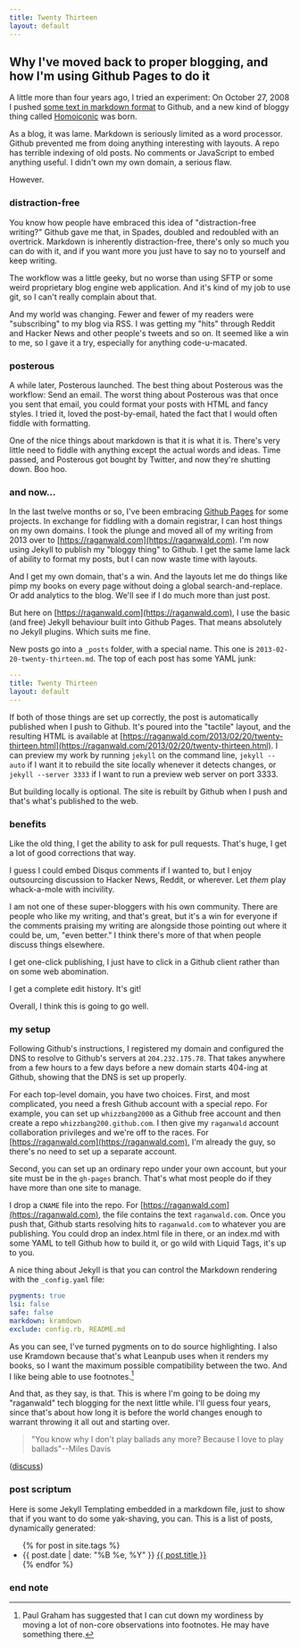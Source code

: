 ```yaml
---
title: Twenty Thirteen
layout: default
---
```


## Why I've moved back to proper blogging, and how I'm using Github Pages to do it

A little more than four years ago, I tried an experiment: On October 27, 2008 I pushed [some text in markdown format](https://Github.com/raganwald/homoiconic/blob/master/2008-10-27/unfold.markdown) to Github, and a new kind of bloggy thing called [Homoiconic](https://Github.com/raganwald/homoiconic) was born.

As a blog, it was lame. Markdown is seriously limited as a word processor. Github prevented me from doing anything interesting with layouts. A repo has terrible indexing of old posts. No comments or JavaScript to embed anything useful. I didn't own my own domain, a serious flaw.

However.

### distraction-free

You know how people have embraced this idea of "distraction-free writing?" Github gave me that, in Spades, doubled and redoubled with an overtrick. Markdown is inherently distraction-free, there's only so much you can do with it, and if you want more you just have to say no to yourself and keep writing.

The workflow was a little geeky, but no worse than using SFTP or some weird proprietary blog engine web application. And it's kind of my job to use git, so I can't really complain about that.

And my world was changing. Fewer and fewer of my readers were "subscribing" to my blog via RSS. I was getting my "hits" through Reddit and Hacker News and other people's tweets and so on. It seemed like a win to me, so I gave it a try, especially for anything code-u-macated.

### posterous

A while later, Posterous launched. The best thing about Posterous was the workflow: Send an email. The worst thing about Posterous was that once you sent that email, you could format your posts with HTML and fancy styles. I tried it, loved the post-by-email, hated the fact that I would often fiddle with formatting.

One of the nice things about markdown is that it is what it is. There's very little need to fiddle with anything except the actual words and ideas. Time passed, and Posterous got bought by Twitter, and now they're shutting down. Boo hoo.

### and now...

In the last twelve months or so, I've been embracing [Github Pages](http://pages.github.com) for some projects. In exchange for fiddling with a domain registrar, I can host things on my own domains. I took the plunge and moved all of my writing from 2013 over to [https://raganwald.com](https://raganwald.com). I'm now using Jekyll to publish my "bloggy thing" to Github. I get the same lame lack of ability to format my posts, but I can now waste time with layouts.

And I get my own domain, that's a win. And the layouts let me do things like pimp my books on every page without doing a global search-and-replace. Or add analytics to the blog. We'll see if I do much more than just post.

But here on [https://raganwald.com](https://raganwald.com), I use the basic (and free) Jekyll behaviour built into Github Pages. That means absolutely no Jekyll plugins. Which suits me fine.

New posts go into a `_posts` folder, with a special name. This one is `2013-02-20-twenty-thirteen.md`. The top of each post has some YAML junk:

```yaml
---
title: Twenty Thirteen
layout: default
---
```

If both of those things are set up correctly, the post is automatically published when I push to Github. It's poured into the "tactile" layout, and the resulting HTML is available at  [https://raganwald.com/2013/02/20/twenty-thirteen.html](https://raganwald.com/2013/02/20/twenty-thirteen.html). I can preview my work by running `jekyll` on the command line, `jekyll --auto` if I want it to rebuild the site locally whenever it detects changes, or `jekyll --server 3333` if I want to run a preview web server on port 3333.

But building locally is optional. The site is rebuilt by Github when I push and that's what's published to the web.

### benefits

Like the old thing, I get the ability to ask for pull requests. That's huge, I get a lot of good corrections that way.

I guess I could embed Disqus comments if I wanted to, but I enjoy outsourcing discussion to Hacker News, Reddit, or wherever. Let *them* play whack-a-mole with incivility.

I am not one of these super-bloggers with his own community. There are people who like my writing, and that's great, but it's a win for everyone if the comments praising my writing are alongside those pointing out where it could be, um, "even better." I think there's more of that when people discuss things elsewhere.

I get one-click publishing, I just have to click in a Github client rather than on some web abomination.

I get a complete edit history. It's git!

Overall, I think this is going to go well.

### my setup

Following Github's instructions, I registered my domain and configured the DNS to resolve to Github's servers at `204.232.175.78`. That takes anywhere from a few hours to a few days before a new domain starts 404-ing at Github, showing that the DNS is set up properly.

For each top-level domain, you have two choices. First, and most complicated, you need a fresh Github account with a special repo. For example, you can set up `whizzbang2000` as a Github free account and then create a repo `whizzbang200.github.com`. I then give my `raganwald` account collaboration privileges and we're off to the races. For [https://raganwald.com](https://raganwald.com), I'm already the guy, so there's no need to set up a separate account.

Second, you can set up an ordinary repo under your own account, but your site must be in the `gh-pages` branch. That's what most people do if they have more than one site to manage.

I drop a `CNAME` file into the repo. For [https://raganwald.com](https://raganwald.com), the file contains the text `raganwald.com`. Once you push that, Github starts resolving hits to `raganwald.com` to whatever you are publishing. You could drop an index.html file in there, or an index.md with some YAML to tell Github how to build it, or go wild with Liquid Tags, it's up to you.

A nice thing about Jekyll is that you can control the Markdown rendering with the `_config.yaml` file:

```yaml
pygments: true
lsi: false
safe: false
markdown: kramdown
exclude: config.rb, README.md
```

As you can see, I've turned pygments on to do source highlighting. I also use Kramdown because that's what Leanpub uses when it renders my books, so I want the maximum possible compatibility between the two. And I like being able to use footnotes.[^pg]

[^pg]: Paul Graham has suggested that I can cut down my wordiness by moving a lot of non-core observations into footnotes. He may have something there.

And that, as they say, is that. This is where I'm going to be doing my "raganwald" tech blogging for the next little while. I'll guess four years, since that's about how long it is before the world changes enough to warrant throwing it all out and starting over.

> "You know why I don't play ballads any more? Because I love to play ballads"--Miles Davis

([discuss](http://news.ycombinator.com/item?id=5253592))

### post scriptum

Here is some Jekyll Templating embedded in a markdown file, just to show that if you want to do some yak-shaving, you can. This is a list of posts, dynamically generated:

<div class="related">
  <ul>
    {% for post in site.tags %}
    <li>
<span>{{ post.date | date: "%B %e, %Y" }}</span> <a href="{{ post.url }}">{{ post.title }}</a>
    </li>
    {% endfor %}
  </ul>
</div>

### end note
